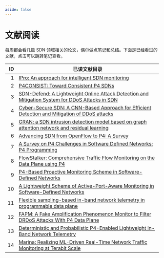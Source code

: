 ```yaml
---
aside: false
---
```


# 文献阅读

每周都会看几篇 SDN 领域相关的论文，偶尔做点笔记和总结。下面是已经看过的文献，点击可以跳转笔记查看。

|  ID | 已读文献目录                                                                                                                                                                                                         |
| --: | -------------------------------------------------------------------------------------------------------------------------------------------------------------------------------------------------------------------- |
|   1 | [IPro: An approach for intelligent SDN monitoring](/sdn/reading/paper#ipro-an-approach-for-intelligent-sdn-monitoring)                                                                                               |
|   2 | [P4CONSIST: Toward Consistent P4 SDNs](/sdn/reading/paper#p4consist-toward-consistent-p4-sdns)                                                                                                                       |
|   3 | [SDN-Defend: A Lightweight Online Attack Detection and Mitigation System for DDoS Attacks in SDN](/sdn/reading/paper#sdn-defend-a-lightweight-online-attack-detection-and-mitigation-system-for-ddos-attacks-in-sdn) |
|   4 | [Cyber-Secure SDN: A CNN-Based Approach for Efficient Detection and Mitigation of DDoS attacks](/sdn/reading/paper#cyber-secure-sdn-a-cnn-based-approach-for-efficient-detection-and-mitigation-of-ddos-attacks)     |
|   5 | [GRAN: a SDN intrusion detection model based on graph attention network and residual learning](/sdn/reading/paper#gran-a-sdn-intrusion-detection-model-based-on-graph-attention-network-and-residual-learning)       |
|   6 | [Advancing SDN from OpenFlow to P4: A Survey](/sdn/reading/paper#advancing-sdn-from-openflow-to-p4-a-survey)                                                                                                         |
|   7 | [A Survey on P4 Challenges in Software Defined Networks: P4 Programming](/sdn/reading/paper#a-survey-on-p4-challenges-in-software-defined-networks-p4-programming)                                                   |
|   8 | [FlowStalker: Comprehensive Traffic Flow Monitoring on the Data Plane using P4](/sdn/reading/monitoring/FlowStalker)                                                                                                 |
|   9 | [P4-Based Proactive Monitoring Scheme in Software-Defined Networks](/sdn/reading/monitoring/ppm)                                                                                                                     |
|  10 | [A Lightweight Scheme of Active-Port-Aware Monitoring in Software-Defined Networks](/sdn/reading/monitoring/apam)                                                                                                    |
|  11 | [Flexible sampling-based in-band network telemetry in programmable data plane](/sdn/reading/monitoring/FS-INT)                                                                                                       |
|  12 | [FAPM: A Fake Amplification Phenomenon Monitor to Filter DRDoS Attacks With P4 Data Plane](/sdn/reading/monitoring/fapm)                                                                                                       |
|  13 | [Deterministic and Probabilistic P4-Enabled Lightweight In-Band Network Telemetry](/sdn/reading/monitoring/lint)                                                                                                       |
|  14 | [Marina: Realizing ML-Driven Real-Time Network Traffic Monitoring at Terabit Scale](/sdn/reading/monitoring/marina)                                                                                                       |
